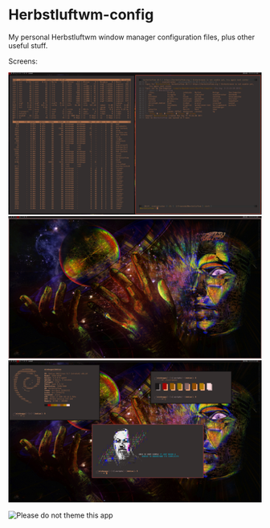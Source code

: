 # Herbstluftwm-config
My personal Herbstluftwm window manager configuration files, plus other useful stuff.

Screens:

![Screenshot](screen.png?raw=true "Clear")
![Screenshot](screen_1.png?raw=true "Bussy")
![Screenshot](screen_2.png?raw=true "Bussy")

![Please do not theme this app](https://stopthemingmy.app/badge.svg)
